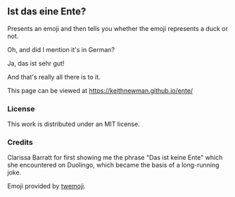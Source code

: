 Ist das eine Ente?
---

Presents an emoji and then tells you whether the emoji represents a duck or not.

Oh, and did I mention it's in German?

Ja, das ist sehr gut!

And that's really all there is to it.

This page can be viewed at <https://keithnewman.github.io/ente/>

### License

This work is distributed under an MIT license.

### Credits

Clarissa Barratt for first showing me the phrase "Das ist keine Ente" which she
encountered on Duolingo, which became the basis of a long-running joke.

Emoji provided by [twemoji](https://twemoji.twitter.com/).
